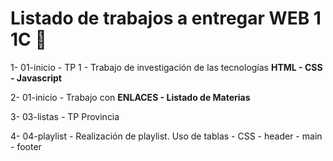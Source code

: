# Listado de trabajos a entregar WEB 1 1C 🤯

1- 01-inicio - TP 1 - Trabajo de investigación de las tecnologías **HTML - CSS - Javascript**

2- 01-inicio - Trabajo con **ENLACES - Listado de Materias**

3- 03-listas - TP Provincia 

4- 04-playlist - Realización de playlist. Uso de tablas - CSS - header - main - footer
